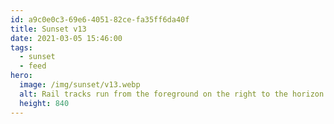 ```yaml
---
id: a9c0e0c3-69e6-4051-82ce-fa35ff6da40f
title: Sunset v13
date: 2021-03-05 15:46:00
tags:
  - sunset
  - feed
hero:
  image: /img/sunset/v13.webp
  alt: Rail tracks run from the foreground on the right to the horizon on the left. The sun peeks through a line of trees during golden hour just before setting.
  height: 840
---
```

